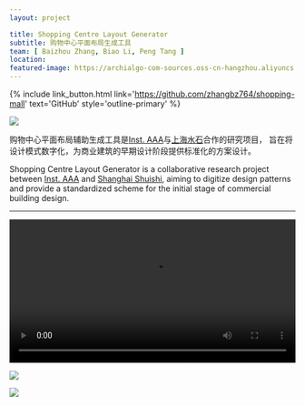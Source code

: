 ```yaml
---
layout: project

title: Shopping Centre Layout Generator
subtitle: 购物中心平面布局生成工具
team: [ Baizhou Zhang, Biao Li, Peng Tang ]
location:
featured-image: https://archialgo-com-sources.oss-cn-hangzhou.aliyuncs.com/images/img-shopping-mall-planning-generator.jpg
---
```


{% include link_button.html link='https://github.com/zhangbz764/shopping-mall' text='GitHub' style='outline-primary' %}

![](https://archialgo-com-sources.oss-cn-hangzhou.aliyuncs.com/images/img-shopping-mall-planning-generator.jpg)

购物中心平面布局辅助生成工具是<a href="https://archialgo.com/" target="_blank">Inst. AAA</a>与<a href="https://www.shuishi.com/" target="_blank">上海水石</a>合作的研究项目，
旨在将设计模式数字化，为商业建筑的早期设计阶段提供标准化的方案设计。

Shopping Centre Layout Generator is a collaborative research project between <a href="https://archialgo.com/" target="_blank">Inst. AAA</a> and <a href="https://www.shuishi.com/" target="_blank">Shanghai Shuishi</a>,
aiming to digitize design patterns and provide a standardized scheme for the initial stage of commercial building
design.

---
<video width="100%" height="auto" controls controlslist="nodownload">
    <source src="https://zbz-personal-1325539134.cos.ap-shanghai.myqcloud.com/videos/video.mp4" type="video/mp4">
</video>

<script>
window.oncontextmenu=function(e){
    e.preventDefault();
}
</script>

![](https://archialgo-com-sources.oss-cn-hangzhou.aliyuncs.com/images/img-shopping-mall-planning-generator0.jpg)

![](https://zbz-personal-1325539134.cos.ap-shanghai.myqcloud.com/videos/%E6%96%B0%E6%96%B0.jpg)
